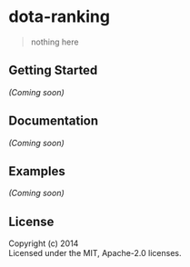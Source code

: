 # dota-ranking

> nothing here

## Getting Started

_(Coming soon)_

## Documentation

_(Coming soon)_

## Examples

_(Coming soon)_

## License

Copyright (c) 2014    
Licensed under the MIT, Apache-2.0 licenses.
